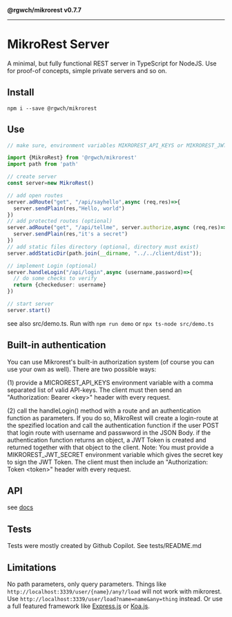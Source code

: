**@rgwch/mikrorest v0.7.7**

***

# MikroRest Server

A minimal, but fully functional REST server in TypeScript for NodeJS.
Use for proof-of concepts, simple private servers and so on.

## Install

`npm i --save @rgwch/mikrorest`

## Use

```typescript
// make sure, environment variables MIKROREST_API_KEYS or MIKROREST_JWT_SECRET are set.

import {MikroRest} from '@rgwch/mikrorest'
import path from 'path'

// create server
const server=new MikroRest()

// add open routes
server.adRoute("get", "/api/sayhello",async (req,res)=>{
  server.sendPlain(res,"Hello, world")
})
// add protected routes (optional)
server.adRoute("get", "/api/tellme", server.authorize,async (req,res)=>{
  server.sendPlain(res,"it's a secret")
})
// add static files directory (optional, directory must exist)
server.addStaticDir(path.join(__dirname, "../../client/dist"));

// implement Login (optional)
server.handleLogin("/api/login",async (username,password)=>{
  // do some checks to verify
  return {checkeduser: username}
})

// start server
server.start()
```
see also src/demo.ts. Run with `npm run demo` or `npx ts-node src/demo.ts`

## Built-in authentication

You can use Mikrorest's built-in authorization system (of course you can use your own as well). There are two possible ways:

(1) provide a MICROREST_API_KEYS environment variable with a comma separated list of valid API-keys. The client must then send an "Authorization: Bearer &lt;key&gt;" header with every request.

(2) call the handleLogin() method with a route and an authentication function as parameters. If you do so, MikroRest will create a login-route at the spezified location and call the authentication function if the user POST that login route with username and passwword in the JSON Body. if the authentication function returns an object, a JWT Token is created and returned together with that object to the client. Note: You must provide a MIKROREST_JWT_SECRET environment variable which gives the secret key to sign the JWT Token.
The client must then include an "Authorization: Token &lt;token&gt;" header with every request.

## API

see [docs](_media/globals.md)

## Tests

Tests were mostly created by Github Copilot. See tests/README.md

## Limitations

No path parameters, only query parameters. Things like `http://localhost:3339/user/{name}/any?/load` will not work with mikrorest. Use `http://localhost:3339/user/load?name=name&any=thing` instead. 
Or use a full featured framework like [Express.js](https://expressjs.com/) or [Koa.js](https://koajs.com/#introduction).

